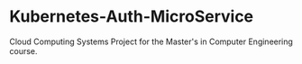 # Kubernetes-Auth-MicroService
Cloud Computing Systems Project for the Master's in Computer Engineering course.
